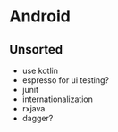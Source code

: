 # Android
## Unsorted
* use kotlin
* espresso for ui testing?
* junit
* internationalization
* rxjava
* dagger?